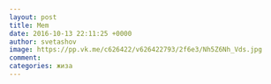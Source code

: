 ```yaml
--- 
layout: post 
title: Mem 
date: 2016-10-13 22:11:25 +0000 
author: svetashov 
image: https://pp.vk.me/c626422/v626422793/2f6e3/Nh5Z6Nh_Vds.jpg
comment: 
categories: жиза
---
```

